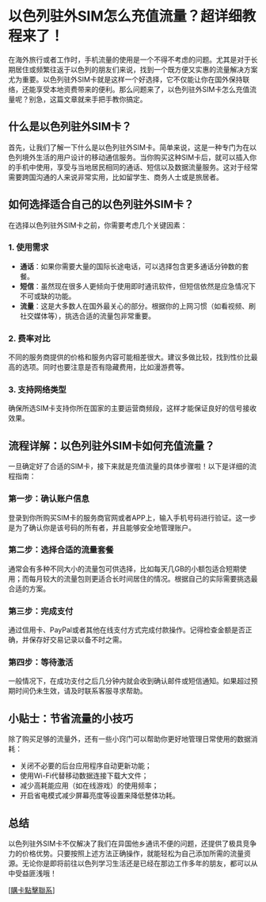 # 以色列驻外SIM怎么充值流量？超详细教程来了！

在海外旅行或者工作时，手机流量的使用是一个不得不考虑的问题。尤其是对于长期居住或频繁往返于以色列的朋友们来说，找到一个既方便又实惠的流量解决方案尤为重要。以色列驻外SIM卡就是这样一个好选择，它不仅能让你在国外保持联络，还能享受本地资费带来的便利。那么问题来了，以色列驻外SIM卡怎么充值流量呢？别急，这篇文章就来手把手教你搞定。

## 什么是以色列驻外SIM卡？

首先，让我们了解一下什么是以色列驻外SIM卡。简单来说，这是一种专门为在以色列境外生活的用户设计的移动通信服务。当你购买这种SIM卡后，就可以插入你的手机中使用，享受与当地居民相同的通话、短信以及数据流量服务。这对于经常需要跨国沟通的人来说非常实用，比如留学生、商务人士或是旅居者。

## 如何选择适合自己的以色列驻外SIM卡？

在选择以色列驻外SIM卡之前，你需要考虑几个关键因素：

### 1. 使用需求
- **通话**：如果你需要大量的国际长途电话，可以选择包含更多通话分钟数的套餐。
- **短信**：虽然现在很多人更倾向于使用即时通讯软件，但短信依然是应急情况下不可或缺的功能。
- **流量**：这是大多数人在国外最关心的部分。根据你的上网习惯（如看视频、刷社交媒体等），挑选合适的流量包非常重要。

### 2. 费率对比
不同的服务商提供的价格和服务内容可能相差很大。建议多做比较，找到性价比最高的选项。同时也要注意是否有隐藏费用，比如漫游费等。

### 3. 支持网络类型
确保所选SIM卡支持你所在国家的主要运营商频段，这样才能保证良好的信号接收效果。

## 流程详解：以色列驻外SIM卡如何充值流量？

一旦确定好了合适的SIM卡，接下来就是充值流量的具体步骤啦！以下是详细的流程指南：

### 第一步：确认账户信息
登录到你所购买SIM卡的服务商官网或者APP上，输入手机号码进行验证。这一步是为了确认你是该号码的所有者，并且能够安全地管理账户。

### 第二步：选择合适的流量套餐
通常会有多种不同大小的流量包可供选择，比如每天几GB的小额包适合短期使用；而每月较大的流量包则更适合长时间居住的情况。根据自己的实际需要挑选最合适的方案。

### 第三步：完成支付
通过信用卡、PayPal或者其他在线支付方式完成付款操作。记得检查金额是否正确，并保存好交易记录以备不时之需。

### 第四步：等待激活
一般情况下，在成功支付之后几分钟内就会收到确认邮件或短信通知。如果超过预期时间仍未生效，请及时联系客服寻求帮助。

## 小贴士：节省流量的小技巧

除了购买足够的流量外，还有一些小窍门可以帮助你更好地管理日常使用的数据消耗：

- 关闭不必要的后台应用程序自动更新功能；
- 使用Wi-Fi代替移动数据连接下载大文件；
- 减少高耗能应用（如在线游戏）的使用频率；
- 开启省电模式减少屏幕亮度等设置来降低整体功耗。

## 总结

以色列驻外SIM卡不仅解决了我们在异国他乡通讯不便的问题，还提供了极具竞争力的价格优势。只要按照上述方法正确操作，就能轻松为自己添加所需的流量资源。无论你是即将前往以色列学习生活还是已经在那边工作多年的朋友，都可以从中受益匪浅哦！

[[購卡點擊聯系](https://t.me/s/esim1088)]
